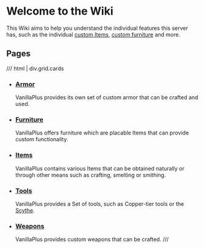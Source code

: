 # Welcome to the Wiki

This Wiki aims to help you understand the individual features this server has, such as the individual [custom Items](items/index.md), [custom furniture](furniture/index.md) and more.

## Pages

/// html | div.grid.cards
-   ### [Armor](armor/index.md)
    
    VanillaPlus provides its own set of custom armor that can be crafted and used.

-   ### [Furniture](furniture/index.md)
    
    VanillaPlus offers furniture which are placable Items that can provide custom functionality.

-   ### [Items](items/index.md)
    
    VanillaPlus contains various Items that can be obtained naturally or through other means such as crafting, smelting or smithing.

-   ### [Tools](tools/index.md)
    
    VanillaPlus provides a Set of tools, such as Copper-tier tools or the [Scythe](tools/scythe.md).

-   ### [Weapons](weapons/index.md)
    
    VanillaPlus provides custom weapons that can be crafted.
///
